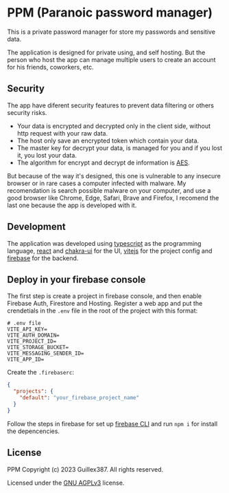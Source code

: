 # PPM (Paranoic password manager)

This is a private password manager for store my passwords and sensitive data.

The application is designed for private using, and self hosting.
But the person who host the app can manage multiple users to
create an account for his friends, coworkers, etc.

## Security

The app have diferent security features to prevent data filtering
or others security risks.

- Your data is encrypted and decrypted only in the client side,
  without http request with your raw data.
- The host only save an encrypted token which contain your data.
- The master key for decrypt your data, is managed for you
  and if you lost it, you lost your data.
- The algorithm for encrypt and decrypt de information is [AES](https://en.wikipedia.org/wiki/Advanced_Encryption_Standard).

But because of the way it's designed, this one is vulnerable to any insecure browser
or in rare cases a computer infected with malware. My recomendation is search possible malware on your computer,
and use a good browser like Chrome, Edge, Safari, Brave and Firefox,
I recomend the last one because the app is developed with it.

## Development

The application was developed using [typescript](https://www.typescriptlang.org/) as the programming language,
[react](https://react.dev/) and [chakra-ui](https://chakra-ui.com/) for the UI,
[vitejs](https://vitejs.dev/) for the project config and [firebase](https://firebase.google.com/) for the backend.

## Deploy in your firebase console

The first step is create a project in firebase console, and then enable Firebase Auth,
Firestore and Hosting. Register a web app and put the crendetials in the `.env` file in the root
of the project with this format:

```env
# .env file
VITE_API_KEY=
VITE_AUTH_DOMAIN=
VITE_PROJECT_ID=
VITE_STORAGE_BUCKET=
VITE_MESSAGING_SENDER_ID=
VITE_APP_ID=
```

Create the `.firebaserc`:

```json
{
  "projects": {
    "default": "your_firebase_project_name"
  }
}
```

Follow the steps in firebase for set up [firebase CLI](https://firebase.google.com/docs/cli) and run `npm i` for install the depencencies.

## License

PPM Copyright (c) 2023 Guillex387. All rights reserved.

Licensed under the [GNU AGPLv3](/LICENSE) license.
